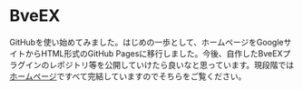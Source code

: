 # BveEX

GitHubを使い始めてみました。はじめの一歩として、ホームページをGoogleサイトからHTML形式のGitHub Pagesに移行しました。今後、自作したBveEXプラグインのレポジトリ等を公開していけたら良いなと思っています。現段階では[ホームページ](https://kei-bve.github.io/)ですべて完結していますのでそちらをご覧ください。

